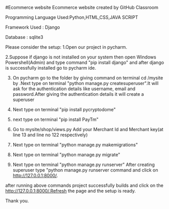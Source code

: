 #Ecommerce website
Ecommerce website created by GitHub Classroom

Programming Language Used:Python,HTML,CSS,JAVA SCRIPT

Framework Used : Django

Database : sqlite3


Please consider the setup:
1.Open our project in pycharm.

2.Suppose if django is not installed on your system then open Windows Powershell(Admin) and type command
      "pip install django" and after django is successfully installed go to pycharm ide.

3. On pycharm go to the folder by giving command on terminal cd /mysite by .Next type on terminal "python manage.py createsuperuser".It will ask for 
	the authentication details like username, email and password.After giving the authentication details it will create a superuser
   
4. Next type on terminal "pip install pycryptodome"
5. next type on terminal "pip install PayTm"
6. Go to mysite/shop/views.py Add your Merchant Id and Merchant key(at line 13 and line no 122 respectively)   

7. Next type on terminal "python manage.py makemigrations"
8. Next type on terminal "python manage.py migrate"
9. Next type on terminal "python manage.py runserver"
  After creating superuser type "python manage.py runserver command and click on http://127.0.0.1:8000/.
  
after running above commands project successfully builds and click on the  http://127.0.0.1:8000/.Refresh the page and the setup is ready. 
   

Thank you.
